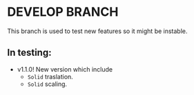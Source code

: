 # DEVELOP BRANCH 
This branch is used to test new features so it might be instable. 
## In testing:
* v1.1.0! New version which include 
	* ``Solid`` traslation.
	* ``Solid`` scaling.
<!--stackedit_data:
eyJoaXN0b3J5IjpbMjcwMjEyNjQ1XX0=
-->